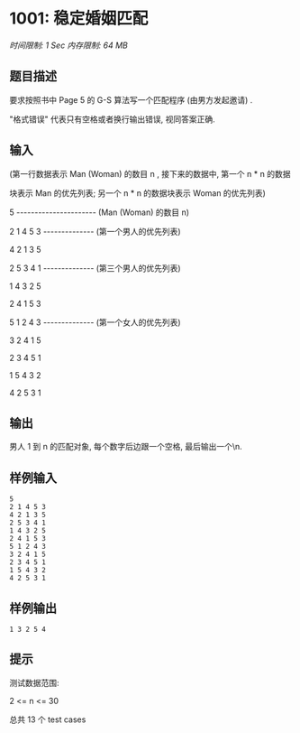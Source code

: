 # 1001: 稳定婚姻匹配

*时间限制: 1 Sec 内存限制: 64 MB*

## 题目描述

要求按照书中 Page 5 的 G-S 算法写一个匹配程序 (由男方发起邀请) .

"格式错误" 代表只有空格或者换行输出错误, 视同答案正确.

## 输入

(第一行数据表示 Man (Woman) 的数目 n , 接下来的数据中, 第一个 n * n 的数据

块表示 Man 的优先列表; 另一个 n * n 的数据块表示 Woman 的优先列表)

5 ---------------------- (Man (Woman) 的数目 n)

2 1 4 5 3 -------------- (第一个男人的优先列表)

4 2 1 3 5

2 5 3 4 1 -------------- (第三个男人的优先列表)

1 4 3 2 5

2 4 1 5 3

5 1 2 4 3 -------------- (第一个女人的优先列表)

3 2 4 1 5

2 3 4 5 1

1 5 4 3 2

4 2 5 3 1

## 输出

男人 1 到 n 的匹配对象, 每个数字后边跟一个空格, 最后输出一个\n.

## 样例输入

```
5
2 1 4 5 3
4 2 1 3 5
2 5 3 4 1
1 4 3 2 5
2 4 1 5 3
5 1 2 4 3
3 2 4 1 5
2 3 4 5 1
1 5 4 3 2
4 2 5 3 1
```

## 样例输出

```
1 3 2 5 4
```

## 提示

测试数据范围:

2 <= n <= 30

总共 13 个 test cases

